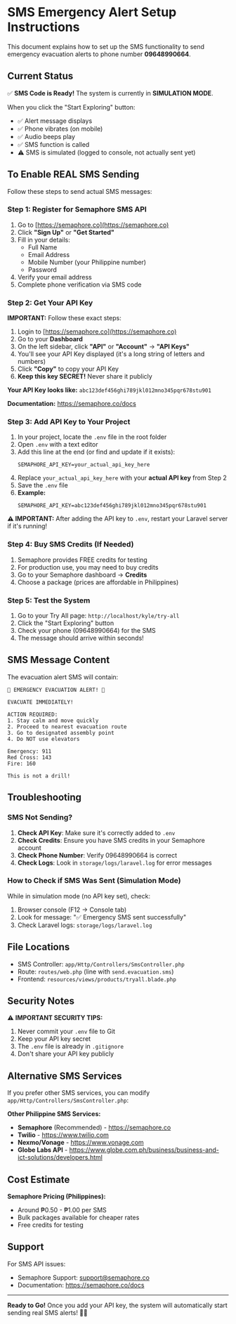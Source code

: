 # SMS Emergency Alert Setup Instructions

This document explains how to set up the SMS functionality to send emergency evacuation alerts to phone number **09648990664**.

## Current Status

✅ **SMS Code is Ready!** The system is currently in **SIMULATION MODE**.

When you click the "Start Exploring" button:
- ✅ Alert message displays
- ✅ Phone vibrates (on mobile)
- ✅ Audio beeps play
- ✅ SMS function is called
- ⚠️ SMS is simulated (logged to console, not actually sent yet)

## To Enable REAL SMS Sending

Follow these steps to send actual SMS messages:

### Step 1: Register for Semaphore SMS API

1. Go to [https://semaphore.co](https://semaphore.co)
2. Click **"Sign Up"** or **"Get Started"**
3. Fill in your details:
   - Full Name
   - Email Address
   - Mobile Number (your Philippine number)
   - Password
4. Verify your email address
5. Complete phone verification via SMS code

### Step 2: Get Your API Key

**IMPORTANT:** Follow these exact steps:

1. Login to [https://semaphore.co](https://semaphore.co)
2. Go to your **Dashboard**
3. On the left sidebar, click **"API"** or **"Account"** → **"API Keys"**
4. You'll see your API Key displayed (it's a long string of letters and numbers)
5. Click **"Copy"** to copy your API Key
6. **Keep this key SECRET!** Never share it publicly

**Your API Key looks like:** `abc123def456ghi789jkl012mno345pqr678stu901`

**Documentation:** https://semaphore.co/docs

### Step 3: Add API Key to Your Project

1. In your project, locate the `.env` file in the root folder
2. Open `.env` with a text editor
3. Add this line at the end (or find and update if it exists):
   ```
   SEMAPHORE_API_KEY=your_actual_api_key_here
   ```
4. Replace `your_actual_api_key_here` with your **actual API key** from Step 2
5. Save the `.env` file
6. **Example:**
   ```
   SEMAPHORE_API_KEY=abc123def456ghi789jkl012mno345pqr678stu901
   ```

**⚠️ IMPORTANT:** After adding the API key to `.env`, restart your Laravel server if it's running!

### Step 4: Buy SMS Credits (If Needed)

1. Semaphore provides FREE credits for testing
2. For production use, you may need to buy credits
3. Go to your Semaphore dashboard → **Credits**
4. Choose a package (prices are affordable in Philippines)

### Step 5: Test the System

1. Go to your Try All page: `http://localhost/kyle/try-all`
2. Click the "Start Exploring" button
3. Check your phone (09648990664) for the SMS
4. The message should arrive within seconds!

## SMS Message Content

The evacuation alert SMS will contain:

```
🚨 EMERGENCY EVACUATION ALERT! 🚨

EVACUATE IMMEDIATELY!

ACTION REQUIRED:
1. Stay calm and move quickly
2. Proceed to nearest evacuation route
3. Go to designated assembly point
4. Do NOT use elevators

Emergency: 911
Red Cross: 143
Fire: 160

This is not a drill!
```

## Troubleshooting

### SMS Not Sending?

1. **Check API Key**: Make sure it's correctly added to `.env`
2. **Check Credits**: Ensure you have SMS credits in your Semaphore account
3. **Check Phone Number**: Verify 09648990664 is correct
4. **Check Logs**: Look in `storage/logs/laravel.log` for error messages

### How to Check if SMS Was Sent (Simulation Mode)

While in simulation mode (no API key set), check:
1. Browser console (F12 → Console tab)
2. Look for message: "✅ Emergency SMS sent successfully"
3. Check Laravel logs: `storage/logs/laravel.log`

## File Locations

- SMS Controller: `app/Http/Controllers/SmsController.php`
- Route: `routes/web.php` (line with `send.evacuation.sms`)
- Frontend: `resources/views/products/tryall.blade.php`

## Security Notes

⚠️ **IMPORTANT SECURITY TIPS:**

1. Never commit your `.env` file to Git
2. Keep your API key secret
3. The `.env` file is already in `.gitignore`
4. Don't share your API key publicly

## Alternative SMS Services

If you prefer other SMS services, you can modify `app/Http/Controllers/SmsController.php`:

**Other Philippine SMS Services:**
- **Semaphore** (Recommended) - https://semaphore.co
- **Twilio** - https://www.twilio.com
- **Nexmo/Vonage** - https://www.vonage.com
- **Globe Labs API** - https://www.globe.com.ph/business/business-and-ict-solutions/developers.html

## Cost Estimate

**Semaphore Pricing (Philippines):**
- Around ₱0.50 - ₱1.00 per SMS
- Bulk packages available for cheaper rates
- Free credits for testing

## Support

For SMS API issues:
- Semaphore Support: support@semaphore.co
- Documentation: https://semaphore.co/docs

---

**Ready to Go!** Once you add your API key, the system will automatically start sending real SMS alerts! 📱🚨
